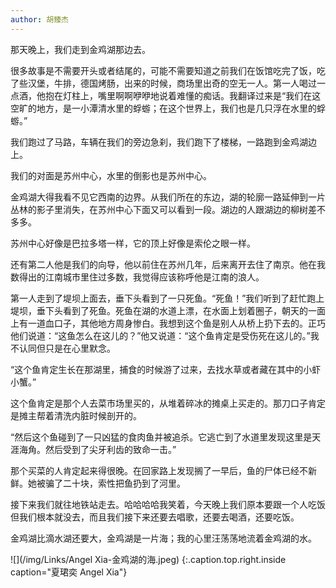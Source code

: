 ```yaml
---
author: 胡臻杰
---
```

那天晚上，我们走到金鸡湖那边去。

很多故事是不需要开头或者结尾的，可能不需要知道之前我们在饭馆吃完了饭，吃了些汉堡，牛排，德国烤肠，出来的时候，商场里出奇的空无一人。第一人喝过一点酒，他抱在灯柱上，嘴里啊啊咿咿地说着难懂的痴话。我翻译过来是“我们在这空旷的地方，是一小潭清水里的蜉蝣；在这个世界上，我们也是几只浮在水里的蜉蝣。”

我们跑过了马路，车辆在我们的旁边急刹，我们跑下了楼梯，一路跑到金鸡湖边上。

我们的对面是苏州中心，水里的倒影也是苏州中心。

金鸡湖大得我看不见它西南的边界。从我们所在的东边，湖的轮廓一路延伸到一片丛林的影子里消失，在苏州中心下面又可以看到一段。湖边的人跟湖边的柳树差不多多。

苏州中心好像是巴拉多塔一样，它的顶上好像是索伦之眼一样。

还有第二人他是我们的向导，他以前住在苏州几年，后来离开去住了南京。他在我数得出的江南城市里住过多数，我觉得应该称呼他是江南的浪人。

第一人走到了堤坝上面去，垂下头看到了一只死鱼。“死鱼！”我们听到了赶忙跑上堤坝，垂下头看到了死鱼。死鱼在湖的水道上漂，在水面上划着圈子，朝天的一面上有一道血口子，其他地方周身惨白。我想到这个鱼是别人从桥上扔下去的。正巧他们说道：“这鱼怎么在这儿的？”他又说道：“这个鱼肯定是受伤死在这儿的。”我不认同但只是在心里默念。

“这个鱼肯定生长在那湖里，捕食的时候游了过来，去找水草或者藏在其中的小虾小蟹。”

这个鱼肯定是那个人去菜市场里买的，从堆着碎冰的摊桌上买走的。那刀口子肯定是摊主帮着清洗内脏时候剖开的。

“然后这个鱼碰到了一只凶猛的食肉鱼并被追杀。它逃亡到了水道里发现这里是天涯海角。然后受到了尖牙利齿的致命一击。”

那个买菜的人肯定起来得很晚。在回家路上发现搁了一早后，鱼的尸体已经不新鲜。她被骗了二十块，索性把鱼扔到了河里。

接下来我们就往地铁站走去。哈哈哈哈我笑着，今天晚上我们原本要跟一个人吃饭但我们根本就没去，而且我们接下来还要去唱歌，还要去喝酒，还要吃饭。

金鸡湖比滴水湖还要大，金鸡湖是一片海；我的心里汪荡荡地流着金鸡湖的水。

![](/img/Links/Angel Xia-金鸡湖的海.jpeg)
{:.caption.top.right.inside caption="夏珺奕 Angel Xia"}
